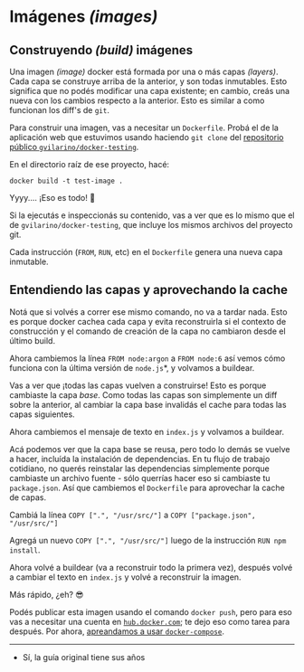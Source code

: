 # Imágenes _(images)_

## Construyendo _(build)_ imágenes

Una imagen _(image)_ docker está formada por una o más capas _(layers)_. Cada capa se construye arriba de la anterior, y son todas inmutables. Esto significa que no podés modificar una capa existente; en cambio, creás una nueva con los cambios respecto a la anterior. Esto es similar a como funcionan los diff's de `git`.

Para construir una imagen, vas a necesitar un `Dockerfile`. Probá el de la aplicación web que estuvimos usando haciendo `git clone` del [repositorio público `gvilarino/docker-testing`](https://github.com/gvilarino/docker-testing).

En el directorio raíz de ese proyecto, hacé:

```
docker build -t test-image .
```

Yyyy.... ¡Eso es todo! 🐳

Si la ejecutás e inspeccionás su contenido, vas a ver que es lo mismo que el de `gvilarino/docker-testing`, que incluye los mismos archivos del proyecto git.

Cada instrucción (`FROM`, `RUN`, etc) en el `Dockerfile` genera una nueva capa inmutable.

## Entendiendo las capas y aprovechando la cache

Notá que si volvés a correr ese mismo comando, no va a tardar nada. Esto es porque docker cachea cada capa y evita reconstruirla si el contexto de construcción y el comando de creación de la capa no cambiaron desde el último build.

Ahora cambiemos la línea `FROM node:argon` a `FROM node:6` así vemos cómo funciona con la última versión de `node.js`*, y volvamos a buildear.

Vas a ver que ¡todas las capas vuelven a construirse! Esto es porque cambiaste la capa _base_. Como todas las capas son simplemente un diff sobre la anterior, al cambiar la capa base invalidás el cache para todas las capas siguientes.

Ahora cambiemos el mensaje de texto en `index.js` y volvamos a buildear.

Acá podemos ver que la capa base se reusa, pero todo lo demás se vuelve a hacer, incluída la instalación de dependencias. En tu flujo de trabajo cotidiano, no querés reinstalar las dependencias simplemente porque cambiaste un archivo fuente - sólo querrías hacer eso si cambiaste tu `package.json`. Así que cambiemos el `Dockerfile` para aprovechar la cache de capas.

Cambiá la línea `COPY [".", "/usr/src/"]` a `COPY ["package.json", "/usr/src/"]`

Agregá un nuevo `COPY [".", "/usr/src/"]` luego de la instrucción `RUN npm install`.

Ahora volvé a buildear (va a reconstruir todo la primera vez), después volvé a cambiar el texto en `index.js` y volvé a reconstruir la imagen.

Más rápido, ¿eh? 😎

Podés publicar esta imagen usando el comando `docker push`, pero para eso vas a necesitar una cuenta en [`hub.docker.com`](https://hub.docker.com); te dejo eso como tarea para después. Por ahora, [apreandamos a usar `docker-compose`](https://github.com/mgarciaisaia/docker-workshop/tree/master/3-docker-compose).

------

* Sí, la guía original tiene sus años
